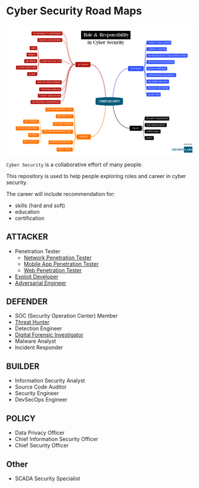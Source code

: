 # Cyber Security Road Maps

![Mind Map](mind-map.png)

`Cyber Security` is a collaborative effort of many people. 

This repository is used to help people exploring roles and career in cyber security. 

The career will include recommendation for:
* skills (hard and soft)
* education
* certification

## ATTACKER

* Penetration Tester
    - [Network Penetration Tester](attacker/pentester-network.md)
    - [Mobile App Penetration Tester](attacker/pentester-mobile-app.md)
    - [Web Penetration Tester](attacker/pentester-web.md)
* [Exploit Developer](attacker/exploit-developer.md)
* [Adversarial Engineer](attacker/adversarial-engineer.md)

## DEFENDER

* SOC (Security Operation Center) Member
* [Threat Hunter](defender/threat-hunter.md)
* Detection Engineer
* [Digital Forensic Investigator](defender/digital-forensic-investigator.md)
* Malware Analyst
* Incident Responder

## BUILDER

* Information Security Analyst
* Source Code Auditor
* Security Engineer
* DevSecOps Engineer

## POLICY

* Data Privacy Officer
* Chief Information Security Officer
* Chief Security Officer

## Other

* SCADA Security Specialist